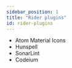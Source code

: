 ```yaml
---
sidebar_position: 1
title: "Rider plugins"
id: rider-plugins
---
```


- Atom Material Icons
- Hunspell
- SonarLint
- Codeium
